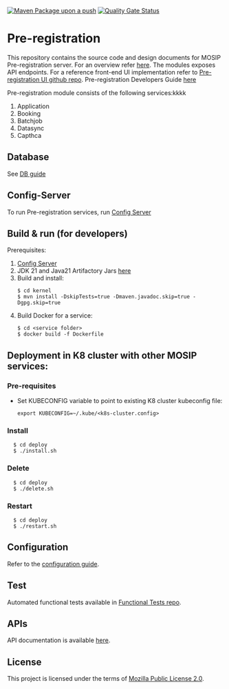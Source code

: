 [![Maven Package upon a push](https://github.com/mosip/pre-registration/actions/workflows/push_trigger.yml/badge.svg?branch=develop)](https://github.com/mosip/pre-registration/actions/workflows/push_trigger.yml)
[![Quality Gate Status](https://sonarcloud.io/api/project_badges/measure?branch=develop&project=mosip_pre-registration&metric=alert_status)](https://sonarcloud.io/dashboard?branch=develop&id=mosip_pre-registration)

# Pre-registration 
This repository contains the source code and design documents for MOSIP Pre-registration server.  For an overview refer [here](https://docs.mosip.io/1.2.0/modules/pre-registration).  The modules exposes API endpoints. For a reference front-end UI implementation refer to [Pre-registration UI github repo](https://github.com/mosip/pre-registration-ui/). Pre-registration Developers Guide [here](https://docs.mosip.io/1.2.0/modules/pre-registration/pre-registration-developer-setup)

Pre-registration module consists of the following services:kkkk
1. Application
2. Booking
3. Batchjob
4. Datasync
5. Capthca

## Database
See [DB guide](db_scripts/README.md)

## Config-Server
To run Pre-registration services, run [Config Server](https://docs.mosip.io/1.2.0/modules/module-configuration#config-server)

## Build & run (for developers)
Prerequisites:
1. [Config Server](https://docs.mosip.io/1.2.0/modules/module-configuration#config-server)
1. JDK 21 and Java21 Artifactory Jars [here](https://oss.sonatype.org/content/repositories/snapshots/io/mosip/)  
1. Build and install:
    ```
    $ cd kernel
    $ mvn install -DskipTests=true -Dmaven.javadoc.skip=true -Dgpg.skip=true
    ```
1. Build Docker for a service:
    ```
    $ cd <service folder>
    $ docker build -f Dockerfile
    ```

## Deployment in K8 cluster with other MOSIP services:
### Pre-requisites
* Set KUBECONFIG variable to point to existing K8 cluster kubeconfig file:
    ```
    export KUBECONFIG=~/.kube/<k8s-cluster.config>
    ```
### Install
  ```
    $ cd deploy
    $ ./install.sh
   ```
### Delete
  ```
    $ cd deploy
    $ ./delete.sh
   ```
### Restart
  ```
    $ cd deploy
    $ ./restart.sh
   ```

## Configuration
Refer to the [configuration guide](docs/configuration.md).

## Test
Automated functional tests available in [Functional Tests repo](https://github.com/mosip/mosip-functional-tests).

## APIs
API documentation is available [here](https://mosip.github.io/documentation/).

## License
This project is licensed under the terms of [Mozilla Public License 2.0](LICENSE).

